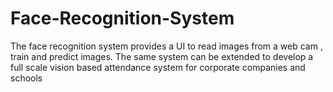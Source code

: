# Face-Recognition-System
The face recognition system provides a UI to read images from a web cam , train and predict images. The same system can be extended to develop a full scale vision based attendance system for corporate companies and schools 
